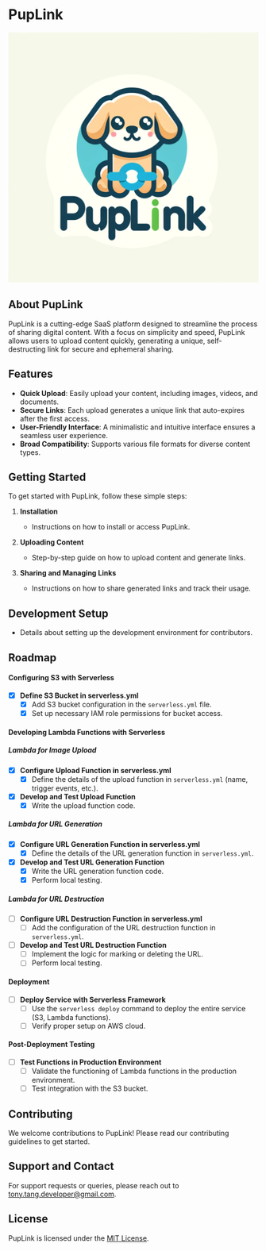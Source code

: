 # PupLink

![PupLink Logo](./pup-link-logo.png)

## About PupLink

PupLink is a cutting-edge SaaS platform designed to streamline the process of sharing digital content. With a focus on simplicity and speed, PupLink allows users to upload content quickly, generating a unique, self-destructing link for secure and ephemeral sharing.

## Features

- **Quick Upload**: Easily upload your content, including images, videos, and documents.
- **Secure Links**: Each upload generates a unique link that auto-expires after the first access.
- **User-Friendly Interface**: A minimalistic and intuitive interface ensures a seamless user experience.
- **Broad Compatibility**: Supports various file formats for diverse content types.

## Getting Started

To get started with PupLink, follow these simple steps:

1. **Installation**
   - Instructions on how to install or access PupLink.

2. **Uploading Content**
   - Step-by-step guide on how to upload content and generate links.

3. **Sharing and Managing Links**
   - Instructions on how to share generated links and track their usage.

## Development Setup

- Details about setting up the development environment for contributors.

## Roadmap

#### Configuring S3 with Serverless
- [x] **Define S3 Bucket in serverless.yml**
  - [x] Add S3 bucket configuration in the `serverless.yml` file.
  - [x] Set up necessary IAM role permissions for bucket access.

#### Developing Lambda Functions with Serverless

##### Lambda for Image Upload
- [x] **Configure Upload Function in serverless.yml**
  - [x] Define the details of the upload function in `serverless.yml` (name, trigger events, etc.).
- [x] **Develop and Test Upload Function**
  - [x] Write the upload function code.

##### Lambda for URL Generation
- [x] **Configure URL Generation Function in serverless.yml**
  - [x] Define the details of the URL generation function in `serverless.yml`.
- [x] **Develop and Test URL Generation Function**
  - [x] Write the URL generation function code.
  - [x] Perform local testing.

##### Lambda for URL Destruction
- [ ] **Configure URL Destruction Function in serverless.yml**
  - [ ] Add the configuration of the URL destruction function in `serverless.yml`.
- [ ] **Develop and Test URL Destruction Function**
  - [ ] Implement the logic for marking or deleting the URL.
  - [ ] Perform local testing.

#### Deployment
- [ ] **Deploy Service with Serverless Framework**
  - [ ] Use the `serverless deploy` command to deploy the entire service (S3, Lambda functions).
  - [ ] Verify proper setup on AWS cloud.

#### Post-Deployment Testing
- [ ] **Test Functions in Production Environment**
  - [ ] Validate the functioning of Lambda functions in the production environment.
  - [ ] Test integration with the S3 bucket.

## Contributing

We welcome contributions to PupLink! Please read our contributing guidelines to get started.

## Support and Contact

For support requests or queries, please reach out to [tony.tang.developer@gmail.com](mailto:tony.tang.developer@gmail.com).

## License

PupLink is licensed under the [MIT License](./LICENSE).
